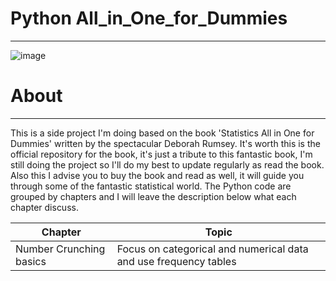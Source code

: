 # Python All_in_One_for_Dummies
------------------------------------

![image](https://github.com/user-attachments/assets/a1d9cdb1-31e3-44cd-a068-4fa8a81b6bde)

# About
-------------------------------------
This is a side project I'm doing based on the book 'Statistics All in One for Dummies' written by the spectacular Deborah Rumsey. It's worth this is the official repository for the book, it's just a tribute to this fantastic book, I'm still doing the project so I'll do my best to update regularly as read the book. Also this I advise you to buy the book and read as well, it will guide you through some of the fantastic statistical world. The Python code are grouped by chapters and I will leave the description below what each chapter discuss.


|   Chapter   |    Topic    | 
|-------------|-------------|
| Number Crunching basics | Focus on categorical and numerical data and use frequency tables |
